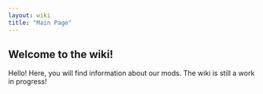 ```yaml
---
layout: wiki
title: "Main Page"
---
```


## Welcome to the wiki!
Hello! Here, you will find information about our mods. The wiki is still a work in progress!